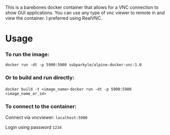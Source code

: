 This is a barebones docker container that allows for a VNC connection to show GUI applications. You can use any type of vnc viewer to remote in and view the container. I preferred using RealVNC. 

# Usage

### To run the image:
`docker run -dt -p 5900:5900 subparkyle/alpine-docker-vnc:1.0`

### Or to build and run directly:
`docker build -t <image_name>`
`docker run -dt -p 5900:5900 <image_name_or_id>`

### To connect to the container:
Connect via vncviewer: `localhost:5900`

Login using password `1234`

